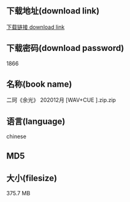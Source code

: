 ## 下载地址(download link)
[下载链接 download link](https://tutu365.netlify.app/?s=%E4%BA%8C%E7%8F%82%E3%80%8A%E4%BD%99%E5%85%89%E3%80%8B+202012%E6%9C%88+%5BWAV%2BCUE+%5D.zip)

## 下载密码(download password)
1866

## 名称(book name)
二珂《余光》 202012月 [WAV+CUE ].zip.zip

## 语言(language)
chinese

## MD5


## 大小(filesize)
375.7 MB
